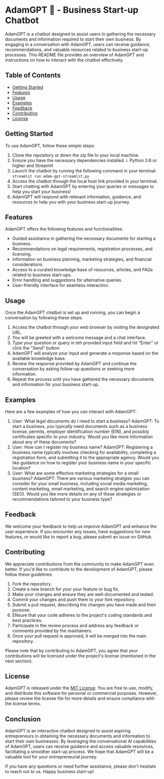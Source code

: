 #  AdamGPT ‍🚀 - Business Start-up Chatbot

AdamGPT is a chatbot designed to assist users in gathering the necessary documents and information required to start their own business. By engaging in a conversation with AdamGPT, users can receive guidance, recommendations, and valuable resources related to business start-up processes. This README file provides an overview of AdamGPT and instructions on how to interact with the chatbot effectively.

## Table of Contents
- [Getting Started](#getting-started)
- [Features](#features) 
- [Usage](#usage) 
- [Examples](#examples)
- [Feedback](#feedback)
- [Contributing](#contributing)
- [License](#license)

## Getting Started

To use AdamGPT, follow these simple steps:

1. Clone the repository or down the zip file to your local machine. 
2. Ensure you have the necessary dependencies installed.
    i. Python 3.6 or higher and Streamlit
3. Launch the chatbot by running the following command in your terminal:
    `streamlit run adam-gpt-streamlit.py`
4. Access the chatbot through the local host link provided in your terminal.
5. Start chatting with AdamGPT by entering your queries or messages to help you start your business!
6. AdamGPT will respond with relevant information, guidance, and resources to help you with your business start-up journey. 

## Features

AdamGPT offers the following features and functionalities:

- Guided assistance in gathering the necessary documents for starting a business.
- Recommendations on legal requirements, registration processes, and licensing.
- Information on business planning, marketing strategies, and financial considerations.
- Access to a curated knowledge base of resources, articles, and FAQs related to business start-ups.
- Error handling and suggestions for alternative queries.
- User-friendly interface for seamless interaction. 

## Usage 

Once the AdamGPT chatbot is set up and running, you can begin a conversation by following these steps:

1. Access the chatbot through your web browser by visiting the designated URL.
2. You will be greeted with a welcome message and a chat interface.
3. Type your question or query in teh provided input field and hit "Enter" or click the "Send" button.
4. AdamGPT will analyze your input and generate a response based on the available knowledge base.
5. Review the response provided by AdamGPT and continue the conversation by asking follow-up questions or seeking more information.
6. Repeat the process until you have gathered the necessary documents and information for your business start-up.

## Examples

Here are a few examples of how you can interact with AdamGPT:

1. User: What legal documents do I need to start a business?
   AdamGPT: To start a business, you typically need documents such as a business license, permits, employer identification number (EIN), and possibly certificates specific to your industry. Would you like more information about any of these documents?
2. User: How can I register my business name?
   AdamGPT: Registering a business name typically involves checking for availability, completing a registration form, and submitting it to the appropriate agency. Would you like guidance on how to register your business name in your specific location?
3. User: What are some effective marketing strategies for a small business?
   AdamGPT: There are various marketing stratgies you can consider for your small business, including social media marketing, content marketing, email marketing, and search engine optimization (SEO). Would you like more details on any of these strategies or recommendations tailored to your business type? 

## Feedback

We welcome your feedback to help us improve AdamGPT and enhance the user experience. If you encounter any issues, have suggestions for new features, or would like to report a bug, please submit an issue on GitHub.

## Contributing

We appreciate contributions from the community to make AdamGPT even better. If you'd like to contribute to the development of AdamGPT, please follow these guidelines: 

1. Fork the repository.
2. Create a new branch for your your feature or bug fix.
3. Make your changes and ensure they are well-documented and tested.
4. Commit your changes and push them to your fork repository.
5. Submit a pull request, describing the changes you have made and their purpose.
6. ENsure that your code adheres to the project's coding standards and best practices.
7. Participate in the review process and address any feedback or comments provided by the maintainers.
8. Once your pull request is approved, it will be merged into the main repository.

Please note that by contributing to AdamGPT, you agree that your contributions will be licensed under the project's license (mentioned in the next section).

## License

AdamGPT is released under the [MIT License](https://opensource.org/license/mit/). You are free to use, modify, and distribute this software for personal or commercial purposes. However, please review the license file for more details and ensure compliance with the license terms. 

## Conclusion   

AdamGPT is an interactive chatbot designed to assist aspiring entrepreneurs in obtaining the necessary documents and information to start their own businesses. By leveraging the conversational AI capabilities of AdamGPT, users can receive guidance and access valuable resources, facilitating a smoother start-up process. We hope that AdamGPT will be a valuable tool for your entrepreneurial journey.

If you have any questions or need further assistance, please don't hesitate to reach out to us. Happy business start-up!
